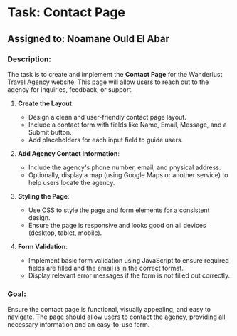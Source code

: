 # Task: Contact Page

## Assigned to: Noamane Ould El Abar

### Description:
The task is to create and implement the **Contact Page** for the Wanderlust Travel Agency website. This page will allow users to reach out to the agency for inquiries, feedback, or support.

1. **Create the Layout**:
   - Design a clean and user-friendly contact page layout.
   - Include a contact form with fields like Name, Email, Message, and a Submit button.
   - Add placeholders for each input field to guide users.

2. **Add Agency Contact Information**:
   - Include the agency's phone number, email, and physical address.
   - Optionally, display a map (using Google Maps or another service) to help users locate the agency.

3. **Styling the Page**:
   - Use CSS to style the page and form elements for a consistent design.
   - Ensure the page is responsive and looks good on all devices (desktop, tablet, mobile).

4. **Form Validation**:
   - Implement basic form validation using JavaScript to ensure required fields are filled and the email is in the correct format.
   - Display relevant error messages if the form is not filled out correctly.

### Goal:
Ensure the contact page is functional, visually appealing, and easy to navigate. The page should allow users to contact the agency, providing all necessary information and an easy-to-use form.
